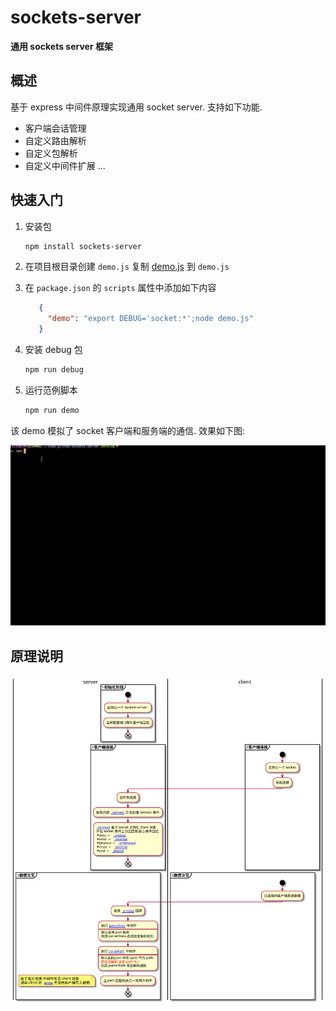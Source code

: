 sockets-server
===

**通用 sockets server 框架**

## 概述
基于 express 中间件原理实现通用 socket server.
支持如下功能.

* 客户端会话管理
* 自定义路由解析
* 自定义包解析
* 自定义中间件扩展
...

## 快速入门
1. 安装包
    ```bash
    npm install sockets-server
    ```
2. 在项目根目录创建 `demo.js`
复制 [demo.js](https://github.com/zenHeart/sockets-server/blob/develop/examples/demo.js)
到 `demo.js`


3. 在 `package.json` 的 `scripts` 属性中添加如下内容
    ```json
       {
         "demo": "export DEBUG='socket:*';node demo.js"
       }
    ```

4. 安装 debug 包
    ```bash
    npm run debug 
    ```

5. 运行范例脚本 
    ```bash
    npm run demo
    ```



该 demo 模拟了 socket 客户端和服务端的通信.
效果如下图:

![](docs/img/run-demo.gif)


## 原理说明
![](docs/img/run_flow.svg)




